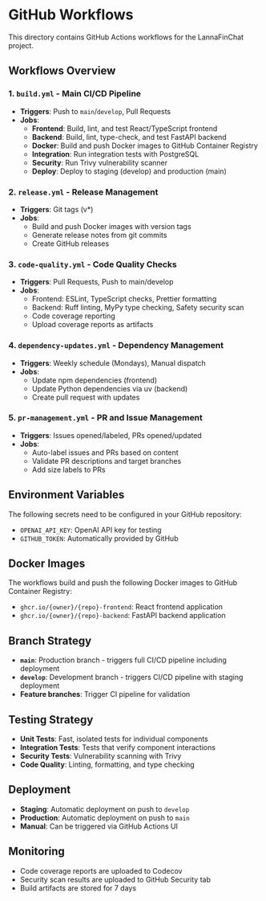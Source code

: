 # GitHub Workflows

This directory contains GitHub Actions workflows for the LannaFinChat project.

## Workflows Overview

### 1. `build.yml` - Main CI/CD Pipeline
- **Triggers**: Push to `main`/`develop`, Pull Requests
- **Jobs**:
  - **Frontend**: Build, lint, and test React/TypeScript frontend
  - **Backend**: Build, lint, type-check, and test FastAPI backend
  - **Docker**: Build and push Docker images to GitHub Container Registry
  - **Integration**: Run integration tests with PostgreSQL
  - **Security**: Run Trivy vulnerability scanner
  - **Deploy**: Deploy to staging (develop) and production (main)

### 2. `release.yml` - Release Management
- **Triggers**: Git tags (v*)
- **Jobs**:
  - Build and push Docker images with version tags
  - Generate release notes from git commits
  - Create GitHub releases

### 3. `code-quality.yml` - Code Quality Checks
- **Triggers**: Pull Requests, Push to main/develop
- **Jobs**:
  - Frontend: ESLint, TypeScript checks, Prettier formatting
  - Backend: Ruff linting, MyPy type checking, Safety security scan
  - Code coverage reporting
  - Upload coverage reports as artifacts

### 4. `dependency-updates.yml` - Dependency Management
- **Triggers**: Weekly schedule (Mondays), Manual dispatch
- **Jobs**:
  - Update npm dependencies (frontend)
  - Update Python dependencies via uv (backend)
  - Create pull request with updates

### 5. `pr-management.yml` - PR and Issue Management
- **Triggers**: Issues opened/labeled, PRs opened/updated
- **Jobs**:
  - Auto-label issues and PRs based on content
  - Validate PR descriptions and target branches
  - Add size labels to PRs

## Environment Variables

The following secrets need to be configured in your GitHub repository:

- `OPENAI_API_KEY`: OpenAI API key for testing
- `GITHUB_TOKEN`: Automatically provided by GitHub

## Docker Images

The workflows build and push the following Docker images to GitHub Container Registry:

- `ghcr.io/{owner}/{repo}-frontend`: React frontend application
- `ghcr.io/{owner}/{repo}-backend`: FastAPI backend application

## Branch Strategy

- **`main`**: Production branch - triggers full CI/CD pipeline including deployment
- **`develop`**: Development branch - triggers CI/CD pipeline with staging deployment
- **Feature branches**: Trigger CI pipeline for validation

## Testing Strategy

- **Unit Tests**: Fast, isolated tests for individual components
- **Integration Tests**: Tests that verify component interactions
- **Security Tests**: Vulnerability scanning with Trivy
- **Code Quality**: Linting, formatting, and type checking

## Deployment

- **Staging**: Automatic deployment on push to `develop`
- **Production**: Automatic deployment on push to `main`
- **Manual**: Can be triggered via GitHub Actions UI

## Monitoring

- Code coverage reports are uploaded to Codecov
- Security scan results are uploaded to GitHub Security tab
- Build artifacts are stored for 7 days
